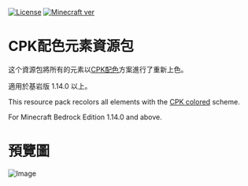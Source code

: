 [![License](https://img.shields.io/static/v1?label=License&message=CC%20BY-SA%204.0&color=db2331&style=flat-square&logo=creative%20commons)](https://creativecommons.org/licenses/by-sa/4.0/)
[![Minecraft ver](https://img.shields.io/static/v1?label=Minecraft%20Bedrock%20version&message=1.14.0+%2B&color=db2331&style=flat-square&logo=)](https://minecraft.net)

# CPK配色元素資源包
这个資源包將所有的元素以[CPK配色](https://zh.wikipedia.org/wiki/CPK配色)方案進行了重新上色。

適用於基岩版 1.14.0 以上。

This resource pack recolors all elements with the [CPK colored](https://en.wikipedia.org/wiki/CPK_coloring) scheme.

For Minecraft Bedrock Edition 1.14.0 and above.

# 預覽圖
![Image](https://user-images.githubusercontent.com/61273857/190842455-834f75cf-81d7-4e47-8c80-28de1061e0a0.png)

